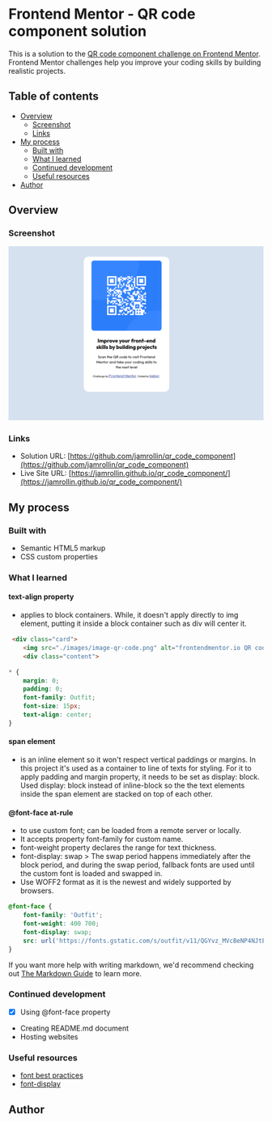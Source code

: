 # Frontend Mentor - QR code component solution

This is a solution to the [QR code component challenge on Frontend Mentor](https://www.frontendmentor.io/challenges/qr-code-component-iux_sIO_H). Frontend Mentor challenges help you improve your coding skills by building realistic projects. 

## Table of contents

- [Overview](#overview)
  - [Screenshot](#screenshot)
  - [Links](#links)
- [My process](#my-process)
  - [Built with](#built-with)
  - [What I learned](#what-i-learned)
  - [Continued development](#continued-development)
  - [Useful resources](#useful-resources)
- [Author](#author)

## Overview

### Screenshot

![](./images/Screenshot.png)

### Links

- Solution URL: [https://github.com/jamrollin/qr_code_component](https://github.com/jamrollin/qr_code_component)
- Live Site URL: [https://jamrollin.github.io/qr_code_component/](https://jamrollin.github.io/qr_code_component/)

## My process

### Built with

- Semantic HTML5 markup
- CSS custom properties

### What I learned
#### text-align property 
  - applies to block containers. While, it doesn't apply directly to img element, putting it inside a block container such as div will center it. 

```html
 <div class="card">
    <img src="./images/image-qr-code.png" alt="frontendmentor.io QR code">
    <div class="content">
```
```css
* {
    margin: 0;
    padding: 0;
    font-family: Outfit;
    font-size: 15px;
    text-align: center;
}
```
#### span element
  - is an inline element so it won't respect vertical paddings or margins. In this project it's used as a container to line of texts for styling. For it to apply padding and margin property, it needs to be set as display: block. Used display: block instead of inline-block so the the text elements inside the span element are stacked on top of each other.

#### @font-face at-rule
  - to use custom font; can be loaded from a remote server or locally.
- It accepts property font-family for custom name. 
- font-weight property declares the range for text thickness. 
- font-display: swap > The swap period happens immediately after the block period, and during the swap period, fallback fonts are used until the custom font is loaded and swapped in.
- Use WOFF2 format as it is the newest and widely supported by browsers.
```css
@font-face {
    font-family: 'Outfit';
    font-weight: 400 700;
    font-display: swap;
    src: url('https://fonts.gstatic.com/s/outfit/v11/QGYvz_MVcBeNP4NJtEtq.woff2') format('woff2'); 
}
```

If you want more help with writing markdown, we'd recommend checking out [The Markdown Guide](https://www.markdownguide.org/) to learn more.

### Continued development

- [x] Using @font-face property
- Creating README.md document
- Hosting websites

### Useful resources

- [font best practices](https://web.dev/articles/font-best-practices)
- [font-display](https://savvy.co.il/en/blog/wordpress-speed/how-to-use-font-display-css)

## Author

